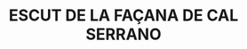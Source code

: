 ---
layout: patrimoni-details
title:  "ESCUT DE LA FAÇANA DE CAL SERRANO"
collections: ["patrimoni-arquitectonic", "bcin-previstos-cbp"]
coordinates:
  - group1:
        - [1.460768526476311, 42.357691269853355]
        - [1.460862921739551, 42.357706834032093]
        - [1.460868963685996, 42.357689639970303]
        - [1.460774597519607, 42.3576728847951]
        - [1.460768526476311, 42.357691269853355]
---